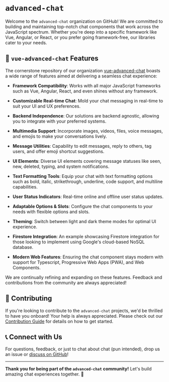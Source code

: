 # `advanced-chat`

Welcome to the `advanced-chat` organization on GitHub! We are committed to building and maintaining top-notch chat components that work across the JavaScript spectrum. Whether you're deep into a specific framework like Vue, Angular, or React, or you prefer going framework-free, our libraries cater to your needs.

## 🌟 `vue-advanced-chat` Features

The cornerstone repository of our organization [vue-advanced-chat](https://github.com/advanced-chat/vue-advanced-chat) boasts a wide range of features aimed at delivering a seamless chat experience:

- **Framework Compatibility**: Works with all major JavaScript frameworks such as Vue, Angular, React, and even shines without any framework.
  
- **Customizable Real-time Chat**: Mold your chat messaging in real-time to suit your UI and UX preferences.

- **Backend Independence**: Our solutions are backend agnostic, allowing you to integrate with your preferred systems.

- **Multimedia Support**: Incorporate images, videos, files, voice messages, and emojis to make your conversations lively.

- **Message Utilities**: Capability to edit messages, reply to others, tag users, and offer emoji shortcut suggestions.

- **UI Elements**: Diverse UI elements covering message statuses like seen, new, deleted, typing, and system notifications.

- **Text Formatting Tools**: Equip your chat with text formatting options such as bold, italic, strikethrough, underline, code support, and multiline capabilities.

- **User Status Indicators**: Real-time online and offline user status updates.

- **Adaptable Options & Slots**: Configure the chat components to your needs with flexible options and slots.

- **Theming**: Switch between light and dark theme modes for optimal UI experience.

- **Firestore Integration**: An example showcasing Firestore integration for those looking to implement using Google's cloud-based NoSQL database.

- **Modern Web Features**: Ensuring the chat component stays modern with support for Typescript, Progressive Web Apps (PWA), and Web Components.

We are continually refining and expanding on these features. Feedback and contributions from the community are always appreciated!

## 🤝 Contributing

If you're looking to contribute to the `advanced-chat` projects, we'd be thrilled to have you onboard! Your help is always appreciated. Please check out our [Contribution Guide](https://github.com/advanced-chat/vue-advanced-chat/blob/master/.github/CONTRIBUTING.md) for details on how to get started.

## 📞 Connect with Us

For questions, feedback, or just to chat about chat (pun intended), drop us an issue or [discuss on GitHub](https://github.com/advanced-chat/vue-advanced-chat/discussions)!

---

**Thank you for being part of the `advanced-chat` community!** Let's build amazing chat experiences together. 🚀
